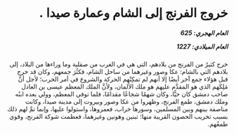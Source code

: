 <h1 dir="rtl">خروج الفرنج إلى الشام وعمارة صيدا .</h1>

<h5 dir="rtl">العام الهجري:  625

العام الميلادي: 1227

</h5>

<p dir="rtl">خرج كثيرٌ من الفرنج من بلادهم، التي هي في الغرب من صقلية وما وراءها من البلاد، إلى بلادهم التي بالشام: عكا وصور وغيرهما من ساحل الشام، فكثُرَ جمعهم، وكان قد خرج قبل هؤلاء جمع آخر أيضًا إلا أنهم لم تمكِنْهم الحركة والشروع في أمر الحرب؛ لأجل أنَّ مَلِكَهم الذي هو المقدَّم عليهم هو ملك الألمان، ولأنَّ الملك المعظم عيسى بن العادل صاحب دمشق كان حيًّا، وكان شهمًا شجاعًا مقدامًا، فلما توفي المعظم، وولي بعده ابنُه وملك دمشق، طمع الفرنج، وظهروا من عكا وصور وبيروت إلى مدينة صيدا، وكانت مناصفة بينهم وبين المسلمين، وسورها خراب، فعمروها، واستولوا عليها، وإنما تمَّ لهم ذلك بسبب تخريب الحصون القريبة منها؛ تبنين وهونين وغيرهما، فعظمت شوكة الفرنج، وقوي طمعُهم.</p></br>
